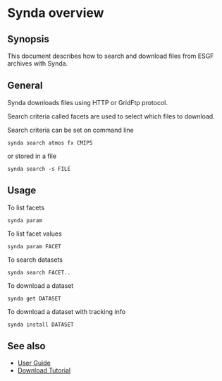 # Synda overview

## Synopsis

This document describes how to search and download files from ESGF archives with Synda.

## General

Synda downloads files using HTTP or GridFtp protocol.

Search criteria called facets are used to select which files to download.

Search criteria can be set on command line

    synda search atmos fx CMIP5

or stored in a file

    synda search -s FILE

## Usage

To list facets

    synda param

To list facet values

    synda param FACET

To search datasets

    synda search FACET..

To download a dataset

    synda get DATASET

To download a dataset with tracking info

    synda install DATASET

## See also

* [User Guide](user_guide.md)
* [Download Tutorial](download_tutorial.md)
